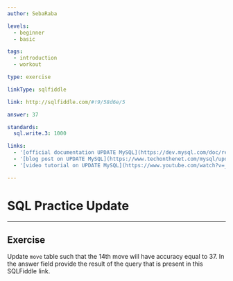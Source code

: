 ```yaml
---
author: SebaRaba

levels:
  - beginner
  - basic

tags:
  - introduction
  - workout

type: exercise

linkType: sqlfiddle

link: http://sqlfiddle.com/#!9/58d6e/5

answer: 37

standards:
  sql.write.3: 1000

links:
  - '[official documentation UPDATE MySQL](https://dev.mysql.com/doc/refman/5.7/en/update.html){documentation}'
  - '[blog post on UPDATE MySQL](https://www.techonthenet.com/mysql/update.php){website}'
  - '[video tutorial on UPDATE MySQL](https://www.youtube.com/watch?v=_lIot7sbTSo){video}'

---
```


# SQL Practice Update

---
## Exercise

Update `move` table such that the 14th move will have accuracy equal to 37. In the answer field provide the result of the query that is present in this SQLFiddle link.
